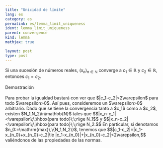 ```yaml
---
title: "Unicidad de límite"
lang: es
category: es
permalink: es/lemma_limit_uniqueness
ident: lemma_limit_uniqueness
parent: convergence
kind: lemma
mathjax: true

layout: post
type: post
---
```


Si una sucesión de números reales, $(x_n)_{n\in\mathbb{N}}$ converge a $c_1\in\mathbb{R}$ y $c_2\in\mathbb{R}$, entonces $c_1=c_2$.

<div class="bcblue boxdissap">
Demostración
</div><br>

<div class="dissap">
Para probar la igualdad bastará con ver que $|c_1-c_2|<2\varepsilon$ para todo $\varepsilon>0$. Así pues, consideremos un $\varepsilon>0$ arbitrario. 
Dado que se tiene la convergencia tanto a $c_1$ como a $c_2$, existen $N_1,N_2\in\mathbb{N}$ tales que 
$$|x_n-c_1|<\varepsilon\;\;\hbox{para todo}\;\;n\ge N_1$$
y
$$|x_n-c_2|<\varepsilon\;\;\hbox{para todo}\;\;n\ge N_2.$$
En particular, si denotamos $n_0:=\mathrm{max}\,\{N_1,N_2\}$, tenemos que
$$|c_1-c_2|=|c_1-x_{n_0}+x_{n_0}-c_2|\le |c_1-x_{n_0}|+|x_{n_0}-c_2|<2\varepsilon,$$
valiéndonos de las propiedades de las normas.
</div>
